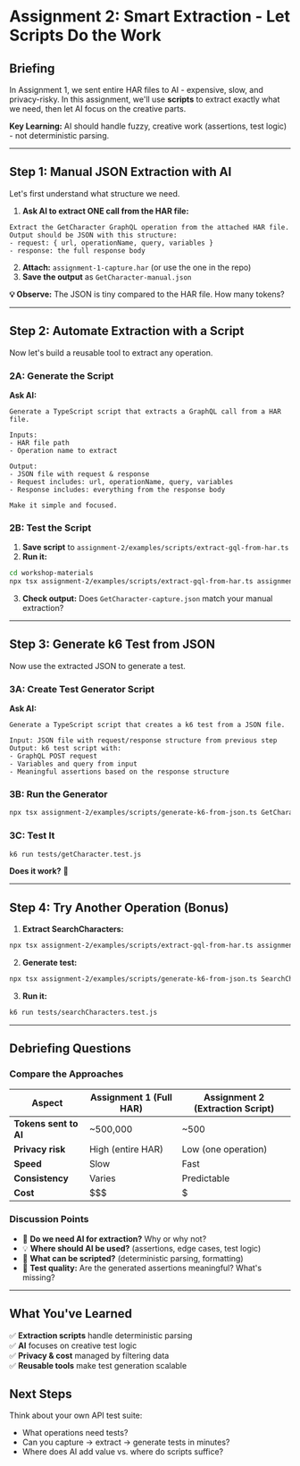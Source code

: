 # Assignment 2: Smart Extraction - Let Scripts Do the Work

## Briefing

In Assignment 1, we sent entire HAR files to AI - expensive, slow, and privacy-risky. 
In this assignment, we'll use **scripts** to extract exactly what we need, then let AI focus on the creative parts.

**Key Learning:** AI should handle fuzzy, creative work (assertions, test logic) - not deterministic parsing.

---

## Step 1: Manual JSON Extraction with AI

Let's first understand what structure we need.

1. **Ask AI to extract ONE call from the HAR file:**

```
Extract the GetCharacter GraphQL operation from the attached HAR file.
Output should be JSON with this structure:
- request: { url, operationName, query, variables }
- response: the full response body
```

2. **Attach:** `assignment-1-capture.har` (or use the one in the repo)
3. **Save the output** as `GetCharacter-manual.json`

**💡 Observe:** The JSON is tiny compared to the HAR file. How many tokens?

---

## Step 2: Automate Extraction with a Script

Now let's build a reusable tool to extract any operation.

### 2A: Generate the Script

**Ask AI:**

```
Generate a TypeScript script that extracts a GraphQL call from a HAR file.

Inputs:
- HAR file path
- Operation name to extract

Output:
- JSON file with request & response
- Request includes: url, operationName, query, variables
- Response includes: everything from the response body

Make it simple and focused.
```

### 2B: Test the Script

1. **Save script** to `assignment-2/examples/scripts/extract-gql-from-har.ts`
2. **Run it:**

```bash
cd workshop-materials
npx tsx assignment-2/examples/scripts/extract-gql-from-har.ts assignment-1-capture.har GetCharacter
```

3. **Check output:** Does `GetCharacter-capture.json` match your manual extraction?

---

## Step 3: Generate k6 Test from JSON

Now use the extracted JSON to generate a test.

### 3A: Create Test Generator Script

**Ask AI:**

```
Generate a TypeScript script that creates a k6 test from a JSON file.

Input: JSON file with request/response structure from previous step
Output: k6 test script with:
- GraphQL POST request
- Variables and query from input
- Meaningful assertions based on the response structure
```

### 3B: Run the Generator

```bash
npx tsx assignment-2/examples/scripts/generate-k6-from-json.ts GetCharacter-capture.json > tests/getCharacter.test.js
```

### 3C: Test It

```bash
k6 run tests/getCharacter.test.js
```

**Does it work?** 🎯

---

## Step 4: Try Another Operation (Bonus)

1. **Extract SearchCharacters:**
```bash
npx tsx assignment-2/examples/scripts/extract-gql-from-har.ts assignment-1-capture.har SearchCharacters
```

2. **Generate test:**
```bash
npx tsx assignment-2/examples/scripts/generate-k6-from-json.ts SearchCharacters-capture.json > tests/searchCharacters.test.js
```

3. **Run it:**
```bash
k6 run tests/searchCharacters.test.js
```

---

## Debriefing Questions

### Compare the Approaches

| Aspect | Assignment 1 (Full HAR) | Assignment 2 (Extraction Script) |
|--------|------------------------|----------------------------------|
| **Tokens sent to AI** | ~500,000 | ~500 |
| **Privacy risk** | High (entire HAR) | Low (one operation) |
| **Speed** | Slow | Fast |
| **Consistency** | Varies | Predictable |
| **Cost** | $$$ | $ |

### Discussion Points

- 🤔 **Do we need AI for extraction?** Why or why not?
- 💡 **Where should AI be used?** (assertions, edge cases, test logic)
- 🚀 **What can be scripted?** (deterministic parsing, formatting)
- 🎯 **Test quality:** Are the generated assertions meaningful? What's missing?

---

## What You've Learned

✅ **Extraction scripts** handle deterministic parsing  
✅ **AI** focuses on creative test logic  
✅ **Privacy & cost** managed by filtering data  
✅ **Reusable tools** make test generation scalable  

## Next Steps

Think about your own API test suite:
- What operations need tests?
- Can you capture → extract → generate tests in minutes?
- Where does AI add value vs. where do scripts suffice?
